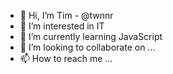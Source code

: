 - 👋 Hi, I’m Tim - @twnnr
- 👀 I’m interested in IT 
- 🌱 I’m currently learning JavaScript
- 💞️ I’m looking to collaborate on ...
- 📫 How to reach me ...

<!---
tiw03/tiw03 is a ✨ special ✨ repository because its `README.md` (this file) appears on your GitHub profile.
You can click the Preview link to take a look at your changes.
--->
